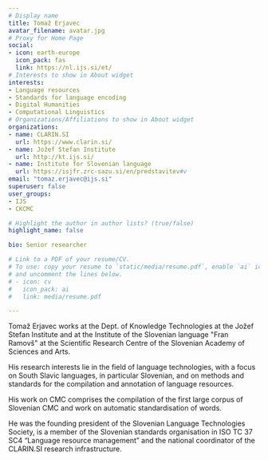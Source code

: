 ```yaml
---
# Display name
title: Tomaž Erjavec
avatar_filename: avatar.jpg
# Proxy for Home Page
social:
- icon: earth-europe
  icon_pack: fas
  link: https://nl.ijs.si/et/
# Interests to show in About widget
interests:
- Language resources
- Standards for language encoding
- Digital Humanities
- Computational Linguistics
# Organizations/Affiliations to show in About widget
organizations:
- name: CLARIN.SI
  url: https://www.clarin.si/
- name: Jožef Stefan Institute
  url: http://kt.ijs.si/
- name: Institute for Slovenian language
  url: https://isjfr.zrc-sazu.si/en/predstavitev#v
email: "tomaz.erjavec@ijs.si"
superuser: false
user_groups:
- IJS
- CKCMC 

# Highlight the author in author lists? (true/false)
highlight_name: false

bio: Senior researcher

# Link to a PDF of your resume/CV.
# To use: copy your resume to `static/media/resume.pdf`, enable `ai` icons in `params.toml`, 
# and uncomment the lines below.
# - icon: cv
#   icon_pack: ai
#   link: media/resume.pdf

---
```

Tomaž Erjavec works at the Dept. of Knowledge Technologies at the
Jožef Stefan Institute and at the Institute of the Slovenian language
"Fran Ramovš" at the Scientific Research Centre of the Slovenian
Academy of Sciences and Arts.

His research interests lie in the field of language technologies, with
a focus on South Slavic languages, in particular Slovenian, and on
methods and standards for the compilation and annotation of language
resources.

His work on CMC comprises the compilation of the first large corpus of
Slovenian CMC and work on automatic standardisation of words.

He was the founding president of the Slovenian Language Technologies
Society, is a member of the Slovenian standards organisation in ISO TC
37 SC4 “Language resource management” and the national coordinator of
the CLARIN.SI research infrastructure.
